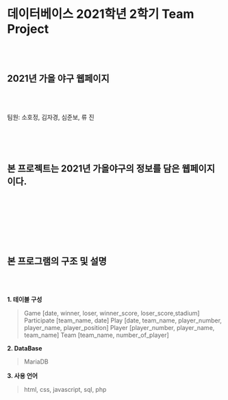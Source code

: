 # 데이터베이스 2021학년 2학기 Team Project   
</br>
</br>

## 2021년 가을 야구 웹페이지    
</br>
</br>

팀원: 소호정, 김자경, 심준보, 류 진     

</br>
</br>
</br>

본 프로젝트는 2021년 가을야구의 정보를 담은 웹페이지이다.        
</br>
</br>
</br>
------------
</br>
</br>

## 본 프로그램의 구조 및 설명  
</br>
</br>

**1. 테이블 구성**
> Game [date, winner, loser, winner_score, loser_score,stadium]
> Participate [team_name, date]
> Play [date, team_name, player_number, player_name, player_position]
> Player [player_number, player_name, team_name]
> Team [team_name, number_of_player]    


**2. DataBase**
> MariaDB    


**3. 사용 언어**
> html, css, javascript, sql, php
 
 
